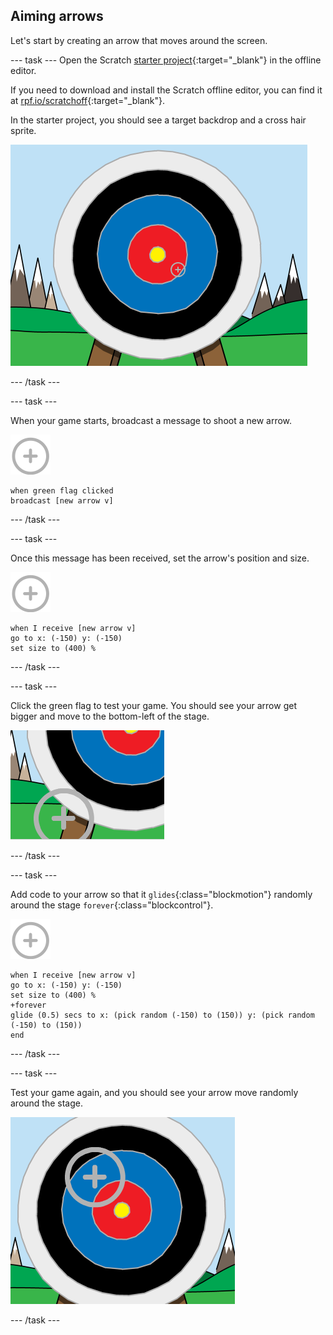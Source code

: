 ## Aiming arrows

Let's start by creating an arrow that moves around the screen.

--- task ---
Open the Scratch [starter project](http://rpf.io/p/en/archery-scratch2-go){:target="_blank"} in the offline editor.

If you need to download and install the Scratch offline editor, you can find it at [rpf.io/scratchoff](http://rpf.io/scratchoff){:target="_blank"}.

In the starter project, you should see a target backdrop and a cross hair sprite.

![starter projects](images/archery-starter.png)

--- /task ---

--- task ---

When your game starts, broadcast a message to shoot a new arrow.

![target sprite](images/target-sprite.png)

```blocks
when green flag clicked
broadcast [new arrow v]
```

--- /task ---

--- task ---

Once this message has been received, set the arrow's position and size.

![target sprite](images/target-sprite.png)

```blocks
when I receive [new arrow v]
go to x: (-150) y: (-150)
set size to (400) %
```
--- /task ---

--- task ---

Click the green flag to test your game. You should see your arrow get bigger and move to the bottom-left of the stage.

![larger target sprite in bottom left of stage](images/archery-start-test.png)

--- /task ---

--- task ---

Add code to your arrow so that it `glides`{:class="blockmotion"} randomly around the stage `forever`{:class="blockcontrol"}.

![target sprite](images/target-sprite.png)

```blocks
when I receive [new arrow v]
go to x: (-150) y: (-150)
set size to (400) %
+forever
glide (0.5) secs to x: (pick random (-150) to (150)) y: (pick random (-150) to (150))
end
```

--- /task ---

--- task ---

Test your game again, and you should see your arrow move randomly around the stage.

![target in a different position](images/archery-glide-test.png)

--- /task ---
